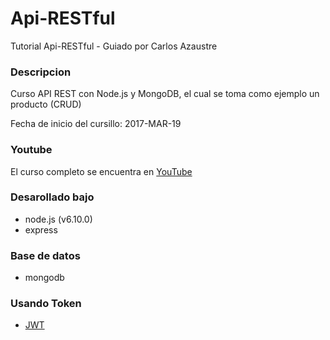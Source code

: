 # Api-RESTful
Tutorial Api-RESTful - Guiado por Carlos Azaustre

### Descripcion
Curso API REST con Node.js y MongoDB, el cual se toma como ejemplo un producto (CRUD)

Fecha de inicio del cursillo: 2017-MAR-19


### Youtube
El curso completo se encuentra en [YouTube](https://www.youtube.com/playlist?list=PLUdlARNXMVkk7E88zOrphPyGdS50Tadlr)


### Desarollado bajo
- node.js (v6.10.0)
- express

### Base de datos
- mongodb

### Usando Token
- [JWT](https://jwt.io/)
